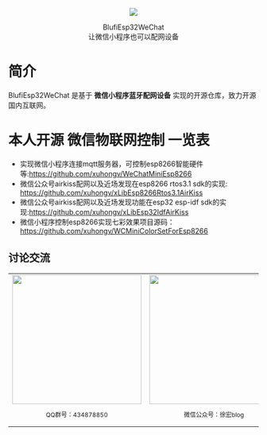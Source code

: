 
<p align="center">
  <!-- <a href="http://doc.mini.7yue.pro/"> -->
    <img
      class="QR-img" src="http://qinniu.xuhongv.com/gh_57026554c41a_258.jpg">
  <!-- </a> -->
</p>

<div align="center"> <span class="logo" > BlufiEsp32WeChat </span> </div>

<div class="row" />
<div align="center">
  <span class="desc" >让微信小程序也可以配网设备</span> 
</div>



# 简介

BlufiEsp32WeChat 是基于 **微信小程序蓝牙配网设备** 实现的开源仓库，致力开源国内互联网。


# 本人开源 微信物联网控制 一览表

- 实现微信小程序连接mqtt服务器，可控制esp8266智能硬件等:https://github.com/xuhongv/WeChatMiniEsp8266
- 微信公众号airkiss配网以及近场发现在esp8266 rtos3.1 sdk的实现: https://github.com/xuhongv/xLibEsp8266Rtos3.1AirKiss
- 微信公众号airkiss配网以及近场发现功能在esp32 esp-idf sdk的实现:https://github.com/xuhongv/xLibEsp32IdfAirKiss
- 微信小程序控制esp8266实现七彩效果项目源码： https://github.com/xuhongv/WCMiniColorSetForEsp8266

## 讨论交流


<table>
  <tbody>
    <tr >
      <td align="center" valign="middle" style="border-style:none">
       <img class="QR-img" height="260" width="260" src="http://qinniu.xuhongv.com/qq.png">
        <p style="font-size:12px;">QQ群号：434878850</p>
      </td>
      <td align="center" valign="middle" style="border-style:none">
        <img class="QR-img" height="260" width="260"  src="http://qinniu.xuhongv.com/1574863773.png">
        <p style="font-size:12px;">微信公众号：徐宏blog</p>
      </td>
    </tr>
  </tbody>
</table>

